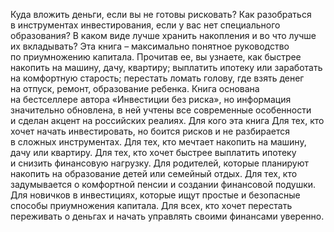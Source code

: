 <!--2025-05-18 21:05:13--><!--pdate:2025-->
Куда вложить деньги, если вы не готовы рисковать? Как разобраться в инструментах инвестирования, если у вас нет специального образования? В каком виде лучше хранить накопления и во что лучше их вкладывать?
Эта книга – максимально понятное руководство по приумножению капитала. Прочитав ее, вы узнаете, как быстрее накопить на машину, дачу, квартиру; выплатить ипотеку или заработать на комфортную старость; перестать ломать голову, где взять денег на отпуск, ремонт, образование ребенка.
Книга основана на бестселлере автора «Инвестиции без риска», но информация значительно обновлена, в ней учтены все современные особенности и сделан акцент на российских реалиях.
Для кого эта книга
Для тех, кто хочет начать инвестировать, но боится рисков и не разбирается в сложных инструментах.
Для тех, кто мечтает накопить на машину, дачу или квартиру.
Для тех, кто хочет быстрее выплатить ипотеку и снизить финансовую нагрузку.
Для родителей, которые планируют накопить на образование детей или семейный отдых.
Для тех, кто задумывается о комфортной пенсии и создании финансовой подушки.
Для новичков в инвестициях, которые ищут простые и безопасные способы приумножения капитала.
Для всех, кто хочет перестать переживать о деньгах и начать управлять своими финансами уверенно.
